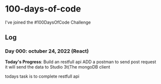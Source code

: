 # 100-days-of-code
I've joined the #100DaysOfCode Challenge


## Log

### Day 000: octuber 24, 2022 (React)

**Today's Progress**:
Build an restfull api 
ADD a postman to send post request it will send the data to Studio 3t(The mongoDB client

todays task is to complete restfull api
